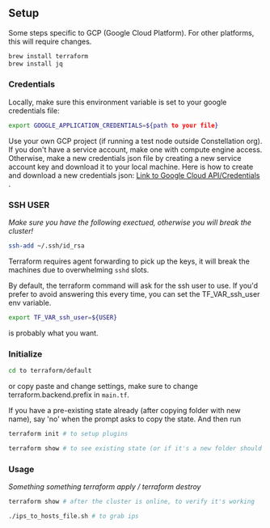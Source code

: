 ## Setup

Some steps specific to GCP (Google Cloud Platform). For other platforms, this will require changes.

```bash
brew install terraform
brew install jq
```

### Credentials

Locally, make sure this environment variable is set to your google credentials file:

```bash
export GOOGLE_APPLICATION_CREDENTIALS=${path to your file}
```

Use your own GCP project (if running a test node outside Constellation org). If you don't have a service account, make
one with compute engine access. Otherwise, make a new credentials json file by creating a new service account key and
download it to your local machine. Here is how to create and download a new credentials json:
[Link to Google Cloud API/Credentials](https://console.developers.google.com/apis/credentials?organizationId=802489480189&project=esoteric-helix-197319)
.

### SSH USER

*Make sure you have the following exectued, otherwise you will break the cluster!*

```bash
ssh-add ~/.ssh/id_rsa
```

Terraform requires agent forwarding to pick up the keys, it will break the machines due to overwhelming `sshd` slots.

By default, the terraform command will ask for the ssh user to use. If you'd prefer to avoid answering this every time,
you can set the TF_VAR_ssh_user env variable.

```bash
export TF_VAR_ssh_user=${USER}
```

is probably what you want.

### Initialize

```bash
cd to terraform/default
```

or copy paste and change settings, make sure to change terraform.backend.prefix in `main.tf`.

If you have a pre-existing state already (after copying folder with new name), say 'no' when the prompt asks to copy the
state. And then run

```bash
terraform init # to setup plugins

terraform show # to see existing state (or if it's a new folder should return empty)
```

### Usage

_Something something terraform apply / terraform destroy_

```bash
terraform show # after the cluster is online, to verify it's working

./ips_to_hosts_file.sh # to grab ips
```
